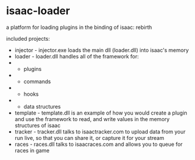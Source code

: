 isaac-loader
============

a platform for loading plugins in the binding of isaac: rebirth

included projects:
* injector - injector.exe loads the main dll (loader.dll) into isaac's memory
* loader - loader.dll handles all of the framework for:
* * plugins
* * commands
* * hooks
* * data structures
* template - template.dll is an example of how you would create a plugin and use the framework to read, and write values in the memory structures of isaac
* tracker - tracker.dll talks to isaactracker.com to upload data from your run live, so that you can share it, or capture it for your stream
* races - races.dll talks to isaacraces.com and allows you to queue for races in game
